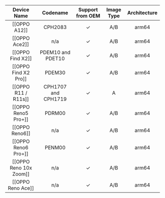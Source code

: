 |Device Name|Codename|Support from OEM|Image Type|Architecture|
|:-:|:-:|:-:|:-:|:-:|
|[[OPPO A12]]|CPH2083|✓|A/B|arm64|
|[[OPPO Ace2]]|n/a|✓|A/B|arm64|
|[[OPPO Find X2]]|PDEM10 and PDET10|✓|A/B|arm64|
|[[OPPO Find X2 Pro]]|PDEM30|✓|A/B|arm64|
|[[OPPO R11 / R11s]]|CPH1707 and CPH1719|✓|A|arm64|
|[[OPPO Reno5 Pro+]]|PDRM00|✓|A/B|arm64|
|[[OPPO Reno6]]|n/a|✓|A/B|arm64|
|[[OPPO Reno6 Pro+]]|PENM00|✓|A/B|arm64|
|[[OPPO Reno 10x Zoom]]|n/a|✓|A/B|arm64|
|[[OPPO Reno Ace]]|n/a|✓|A/B|arm64|
